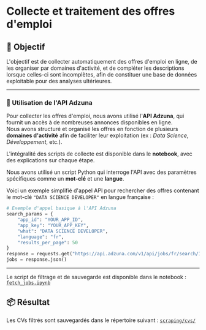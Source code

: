 # Collecte et traitement des offres d'emploi
## 🎯 Objectif

L'objectif est de collecter automatiquement des offres d'emploi en ligne, de les organiser par domaines d'activité, et de compléter les descriptions lorsque celles-ci sont incomplètes, afin de constituer une base de données exploitable pour des analyses ultérieures.

---

### 🔎 Utilisation de l'API Adzuna

Pour collecter les offres d'emploi, nous avons utilisé l'**API Adzuna**, qui fournit un accès à de nombreuses annonces disponibles en ligne.  
Nous avons structuré et organisé les offres en fonction de plusieurs **domaines d'activité** afin de faciliter leur exploitation (ex : *Data Science*, *Développement*, etc.).

L'intégralité des scripts de collecte est disponible dans le **notebook**, avec des explications sur chaque étape.

Nous avons utilisé un script Python qui interroge l'API avec des paramètres spécifiques comme un **mot-clé** et une **langue**.

Voici un exemple simplifié d'appel API pour rechercher des offres contenant le mot-clé `"DATA SCIENCE DEVELOPER"` en langue française :

```python
# Exemple d'appel basique à l'API Adzuna
search_params = {
    "app_id": "YOUR_APP_ID",
    "app_key": "YOUR_APP_KEY",
    "what": "DATA SCIENCE DEVELOPER",
    "language": "fr",
    "results_per_page": 50
}
response = requests.get("https://api.adzuna.com/v1/api/jobs/fr/search/1", params=search_params)
jobs = response.json()
```
---


Le script de filtrage et de sauvegarde est disponible dans le notebook :  
[`fetch_jobs.ipynb`](fetch_jobs.ipynb)

## 📦 Résultat

Les CVs filtrés sont sauvegardés dans le répertoire suivant :
[`scraping/cvs/`](scraping/offres/)
